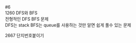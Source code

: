 #6    
1260 DFS와 BFS     
전형적인 DFS BFS 문제    
DFS는 stack BFS는 queue를 사용하는 것만 알면 쉽게 풀수 있는 문제    

2667 단지번호붙이기     

